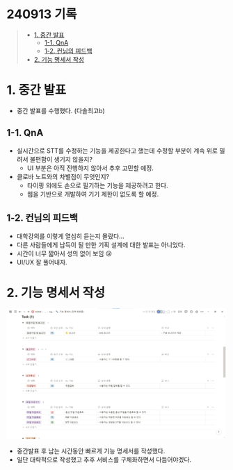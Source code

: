# 240913 기록

> - [1. 중간 발표](#1-중간-발표)
>   - [1-1. QnA](#1-1-qna)
>   - [1-2. 컨님의 피드백](#1-2-컨님의-피드백)
> - [2. 기능 명세서 작성](#2-기능-명세서-작성)

# 1. 중간 발표
- 중간 발표를 수행했다. (다솔최고b)

## 1-1. QnA
- 실시간으로 STT를 수정하는 기능을 제공한다고 했는데 수정할 부분이 계속 위로 밀려서 불편함이 생기지 않을지?
    - UI 부분은 아직 진행하지 않아서 추후 고민할 예정.
- 클로바 노트와의 차별점이 무엇인지?
    - 타이핑 외에도 손으로 필기하는 기능을 제공하려고 한다.
    - 웹을 기반으로 개발하여 기기 제한이 없도록 할 예정.

## 1-2. 컨님의 피드백
- 대학강의를 이렇게 열심히 듣는지 몰랐다…
- 다른 사람들에게 납득이 될 만한 기획 설계에 대한 발표는 아니었다.
- 시간이 너무 짧아서 성의 없어 보임 😢
- UI/UX 잘 풀어내자.

# 2. 기능 명세서 작성
![기능명세서](기능명세서.png)
- 중간발표 후 남는 시간동안 빠르게 기능 명세서를 작성했다.
- 일단 대략적으로 작성했고 추후 서비스를 구체화하면서 다듬어야겠다.